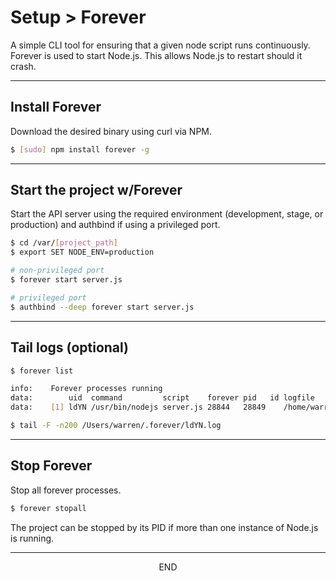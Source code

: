 <div class="page-header">
  <h1  id="page-title">Setup > Forever</h1>
</div>

A simple CLI tool for ensuring that a given node script runs continuously.
Forever is used to start Node.js. This allows Node.js to restart
should it crash.



___
## Install Forever
Download the desired binary using curl via NPM.

```bash
$ [sudo] npm install forever -g
```

___
## Start the project w/Forever
Start the API server using the required environment (development, stage, or production) and authbind
if using a privileged port.
```bash
$ cd /var/[project_path]
$ export SET NODE_ENV=production

# non-privileged port
$ forever start server.js

# privileged port
$ authbind --deep forever start server.js
```

___
## Tail logs (optional)
```bash
$ forever list

info:    Forever processes running
data:        uid  command         script    forever pid   id logfile                        uptime         
data:    [1] ldYN /usr/bin/nodejs server.js 28844   28849    /home/warren/.forever/ldYN.log 0:0:0:5.465

$ tail -F -n200 /Users/warren/.forever/ldYN.log
```

___
## Stop Forever
Stop all forever processes.
```bash
$ forever stopall
```

The project can be stopped by its PID if more than one instance of Node.js is running.







___
<div style="margin:0 auto;text-align:center;">END</div>

